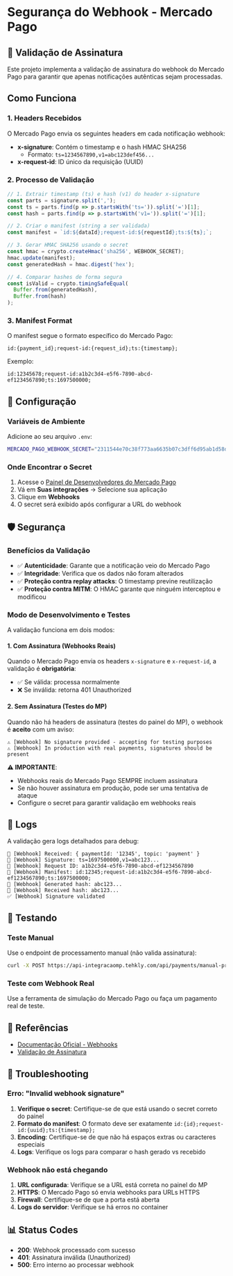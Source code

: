 # Segurança do Webhook - Mercado Pago

## 🔐 Validação de Assinatura

Este projeto implementa a validação de assinatura do webhook do Mercado Pago para garantir que apenas notificações autênticas sejam processadas.

## Como Funciona

### 1. Headers Recebidos

O Mercado Pago envia os seguintes headers em cada notificação webhook:

- **x-signature**: Contém o timestamp e o hash HMAC SHA256
  - Formato: `ts=1234567890,v1=abc123def456...`
- **x-request-id**: ID único da requisição (UUID)

### 2. Processo de Validação

```typescript
// 1. Extrair timestamp (ts) e hash (v1) do header x-signature
const parts = signature.split(',');
const ts = parts.find(p => p.startsWith('ts=')).split('=')[1];
const hash = parts.find(p => p.startsWith('v1=')).split('=')[1];

// 2. Criar o manifest (string a ser validada)
const manifest = `id:${dataId};request-id:${requestId};ts:${ts};`;

// 3. Gerar HMAC SHA256 usando o secret
const hmac = crypto.createHmac('sha256', WEBHOOK_SECRET);
hmac.update(manifest);
const generatedHash = hmac.digest('hex');

// 4. Comparar hashes de forma segura
const isValid = crypto.timingSafeEqual(
  Buffer.from(generatedHash),
  Buffer.from(hash)
);
```

### 3. Manifest Format

O manifest segue o formato específico do Mercado Pago:

```
id:{payment_id};request-id:{request_id};ts:{timestamp};
```

Exemplo:
```
id:12345678;request-id:a1b2c3d4-e5f6-7890-abcd-ef1234567890;ts:1697500000;
```

## 🔑 Configuração

### Variáveis de Ambiente

Adicione ao seu arquivo `.env`:

```bash
MERCADO_PAGO_WEBHOOK_SECRET="2311544e70c38f773aa6635b07c3dff6d95ab1d58d17701e0b698f899e9f5771"
```

### Onde Encontrar o Secret

1. Acesse o [Painel de Desenvolvedores do Mercado Pago](https://www.mercadopago.com.br/developers/panel)
2. Vá em **Suas integrações** → Selecione sua aplicação
3. Clique em **Webhooks**
4. O secret será exibido após configurar a URL do webhook

## 🛡️ Segurança

### Benefícios da Validação

- ✅ **Autenticidade**: Garante que a notificação veio do Mercado Pago
- ✅ **Integridade**: Verifica que os dados não foram alterados
- ✅ **Proteção contra replay attacks**: O timestamp previne reutilização
- ✅ **Proteção contra MITM**: O HMAC garante que ninguém interceptou e modificou

### Modo de Desenvolvimento e Testes

A validação funciona em dois modos:

#### 1. Com Assinatura (Webhooks Reais)
Quando o Mercado Pago envia os headers `x-signature` e `x-request-id`, a validação é **obrigatória**:
- ✅ Se válida: processa normalmente
- ❌ Se inválida: retorna 401 Unauthorized

#### 2. Sem Assinatura (Testes do MP)
Quando não há headers de assinatura (testes do painel do MP), o webhook é **aceito** com um aviso:
```
⚠️ [Webhook] No signature provided - accepting for testing purposes
⚠️ [Webhook] In production with real payments, signatures should be present
```

**⚠️ IMPORTANTE**: 
- Webhooks reais do Mercado Pago SEMPRE incluem assinatura
- Se não houver assinatura em produção, pode ser uma tentativa de ataque
- Configure o secret para garantir validação em webhooks reais

## 📝 Logs

A validação gera logs detalhados para debug:

```
🔔 [Webhook] Received: { paymentId: '12345', topic: 'payment' }
🔐 [Webhook] Signature: ts=1697500000,v1=abc123...
🔐 [Webhook] Request ID: a1b2c3d4-e5f6-7890-abcd-ef1234567890
🔐 [Webhook] Manifest: id:12345;request-id:a1b2c3d4-e5f6-7890-abcd-ef1234567890;ts:1697500000;
🔐 [Webhook] Generated hash: abc123...
🔐 [Webhook] Received hash: abc123...
✅ [Webhook] Signature validated
```

## 🧪 Testando

### Teste Manual

Use o endpoint de processamento manual (não valida assinatura):

```bash
curl -X POST https://api-integracaomp.tehkly.com/api/payments/manual-process/12345678
```

### Teste com Webhook Real

Use a ferramenta de simulação do Mercado Pago ou faça um pagamento real de teste.

## 🔗 Referências

- [Documentação Oficial - Webhooks](https://www.mercadopago.com.br/developers/pt/docs/your-integrations/notifications/webhooks)
- [Validação de Assinatura](https://www.mercadopago.com.br/developers/pt/docs/your-integrations/notifications/webhooks#bookmark_validar_origem_da_notifica%C3%A7%C3%A3o)

## 🚨 Troubleshooting

### Erro: "Invalid webhook signature"

1. **Verifique o secret**: Certifique-se de que está usando o secret correto do painel
2. **Formato do manifest**: O formato deve ser exatamente `id:{id};request-id:{uuid};ts:{timestamp};`
3. **Encoding**: Certifique-se de que não há espaços extras ou caracteres especiais
4. **Logs**: Verifique os logs para comparar o hash gerado vs recebido

### Webhook não está chegando

1. **URL configurada**: Verifique se a URL está correta no painel do MP
2. **HTTPS**: O Mercado Pago só envia webhooks para URLs HTTPS
3. **Firewall**: Certifique-se de que a porta está aberta
4. **Logs do servidor**: Verifique se há erros no container

## 📊 Status Codes

- **200**: Webhook processado com sucesso
- **401**: Assinatura inválida (Unauthorized)
- **500**: Erro interno ao processar webhook
